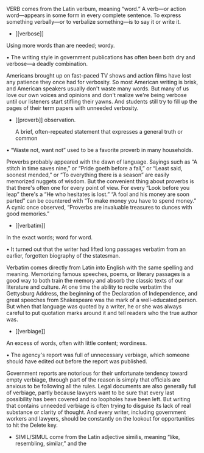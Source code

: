 VERB comes from the Latin verbum, meaning “word.” A verb—or action word—appears in some
form in every complete sentence. To express something verbally—or to verbalize something—is to
say it or write it.

- [[verbose]] 

 Using more words than are needed; wordy. 

•  The  writing  style  in  government  publications  has  often  been  both  dry  and  verbose—a  deadly
combination. 

Americans brought up on fast-paced TV shows and action films have lost any patience they once had
for verbosity. So most American writing is brisk, and American speakers usually don't waste many
words. But many of us love our own voices and opinions and don't realize we're being verbose until
our listeners start stifling their yawns. And students still try to fill up the pages of their term papers
with unneeded verbosity.

- [[proverb]] 
observation. 

  A  brief,  often-repeated  statement  that  expresses  a  general  truth  or  common

• “Waste not, want not” used to be a favorite proverb in many households. 

Proverbs  probably  appeared  with  the  dawn  of  language.  Sayings  such  as  “A  stitch  in  time  saves
nine,” or “Pride goeth before a fall,” or “Least said, soonest mended,” or “To everything there is a
season”  are  easily  memorized  nuggets  of  wisdom.  But  the  convenient  thing  about  proverbs  is  that
there's  often  one  for  every  point  of  view.  For  every  “Look  before  you  leap”  there's  a  “He  who
hesitates is lost.” “A fool and his money are soon parted” can be countered with “To make money you
have  to  spend  money.”  A  cynic  once  observed,  “Proverbs  are  invaluable  treasures  to  dunces  with
good memories.”

- [[verbatim]] 

 In the exact words; word for word. 

• It turned out that the writer had lifted long passages verbatim from an earlier, forgotten biography of
the statesman. 

Verbatim  comes  directly  from  Latin  into  English  with  the  same  spelling  and  meaning.  Memorizing
famous speeches, poems, or literary passages is a good way to both train the memory and absorb the
classic  texts  of  our  literature  and  culture.  At  one  time  the  ability  to  recite  verbatim  the  Gettysburg
Address, the beginning of the Declaration of Independence, and great speeches from Shakespeare was
the mark of a well-educated person. But when that language was quoted by a writer, he or she was
always careful to put quotation marks around it and tell readers who the true author was.

- [[verbiage]] 

 An excess of words, often with little content; wordiness. 

• The agency's report was full of unnecessary verbiage, which someone should have edited out before
the report was published. 

Government reports are notorious for their unfortunate tendency toward empty verbiage, through part
of the reason is simply that officials are anxious to be following all the rules. Legal documents are
also generally full of verbiage, partly because lawyers want to be sure that every last possibility has
been covered and no loopholes have been left. But writing that contains unneeded verbiage is often
trying  to  disguise  its  lack  of  real  substance  or  clarity  of  thought.  And  every  writer,  including
government  workers  and  lawyers,  should  be  constantly  on  the  lookout  for  opportunities  to  hit  the
Delete key.

- SIMIL/SIMUL come from the Latin adjective similis, meaning “like, resembling, similar,” and the
